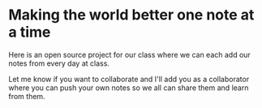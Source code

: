 # Making the world better one note at a time

Here is an open source project for our class where we can each add our notes
from every day at class.

Let me know if you want to collaborate and I'll add you as a collaborator where
you can push your own notes so we all can share them and learn from them.
